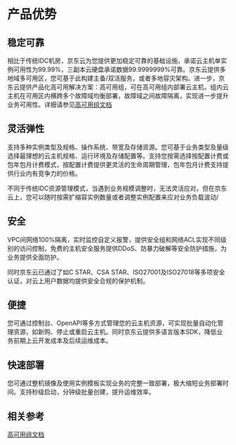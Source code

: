 # 产品优势
## 稳定可靠
相比于传统IDC机房，京东云为您提供更加稳定可靠的基础设施，承诺云主机单实例可用性为99.99%，三副本云硬盘承诺数据99.9999999%可靠。京东云提供多地域多可用区，您可基于此构建主备/双活服务，或者多地容灾架构。进一步，京东云提供产品化高可用解决方案：高可用组，可在高可用组内部署云主机，组内云主机在可用区内横跨多个故障域均衡部署，故障域之间故障隔离，实现进一步提升业务可用性。详细请参见[高可用组文档](../../Availability-Group/Introduction/Product-Overview.md)
## 灵活弹性
支持多种实例类型及规格、操作系统、带宽及存储资源。您可基于业务类型及量级选择最理想的云主机规格、运行环境及存储配置等。支持您按需选择按配置计费或包年包月计费模式，按配置计费提供更灵活的生命周期管理，包年包月计费支持提供行业内有竞争力的价格。

不同于传统IDC资源管理模式，当遇到业务规模调整时，无法灵活应对。但在京东云上，您可以随时按需扩缩容实例数量或者调整实例配置来应对业务负载波动/
## 安全
VPC间网络100%隔离，实时监控自定义报警，提供安全组和网络ACL实现不同级别的访问控制，免费的主机安全服务提供DDoS、防暴力破解等安全防护措施，为业务提供全面防护。

同时京东云已通过了如C STAR、CSA STAR、ISO27001及ISO27018等多项安全认证，对云上用户数据均提供安全合规的保护机制。
## 便捷
您可通过控制台、OpenAPI等多方式管理您的云主机资源，可实现批量自动化管理资源，如新购、停止或重启云主机。同时京东云提供多语言版本SDK，降低业务前期上云开发成本及后续运维成本。
## 快速部署
您可通过整机镜像及使用实例模板实现业务的完整一致部署，极大缩短业务部署时间。支持秒级启动，分钟级批量创建，提升运维效率。

## 相关参考

[高可用组文档](../../Availability-Group/Introduction/Product-Overview.md)



